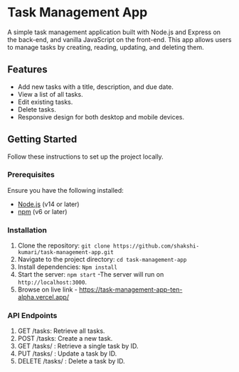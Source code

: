 # Task Management App

A simple task management application built with Node.js and Express on the back-end, and vanilla JavaScript on the front-end. This app allows users to manage tasks by creating, reading, updating, and deleting them.

## Features

- Add new tasks with a title, description, and due date.
- View a list of all tasks.
- Edit existing tasks.
- Delete tasks.
- Responsive design for both desktop and mobile devices.

## Getting Started

Follow these instructions to set up the project locally.

### Prerequisites

Ensure you have the following installed:

- [Node.js](https://nodejs.org/) (v14 or later)
- [npm](https://www.npmjs.com/) (v6 or later)

### Installation

1. Clone the repository: `git clone https://github.com/shakshi-kumari/task-management-app.git`
2. Navigate to the project directory: `cd task-management-app`
3. Install dependencies: `Npm install`
4. Start the server: `npm start`
    -The server will run on `http://localhost:3000`.
5. Browse on live link - https://task-management-app-ten-alpha.vercel.app/

### API Endpoints
1. GET /tasks: Retrieve all tasks.
2. POST /tasks: Create a new task.
3. GET /tasks/ : Retrieve a single task by ID.
4. PUT /tasks/ : Update a task by ID.
5. DELETE /tasks/ : Delete a task by ID.





